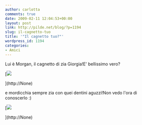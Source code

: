 ```yaml
---
author: carlotta
comments: true
date: 2009-02-11 12:04:53+00:00
layout: post
link: http://pilde.net/blog/?p=1194
slug: il-cagnetto-tuo
title: '"Il cagnetto tuo?"'
wordpress_id: 1194
categories:
- Amici
---
```


Lui è Morgan, il cagnetto di zia Giorgia!E' bellissimo vero?

[![](http://pilde.net/blog/wp-content/uploads/2009/02/morgan.jpg)


](http://None)




e mordicchia sempre zia con quei dentini aguzzi!Non vedo l'ora di conoscerlo :)




[![](http://pilde.net/blog/wp-content/uploads/2009/02/mordo.jpg)


](http://None)



